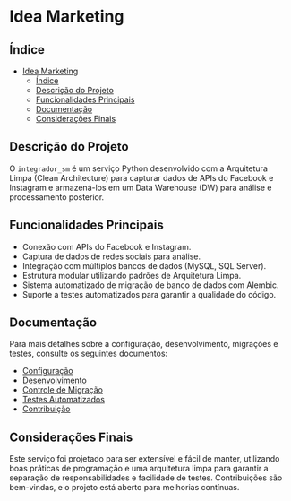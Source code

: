 # Idea Marketing

## Índice

- [Idea Marketing](#idea-marketing)
  - [Índice](#índice)
  - [Descrição do Projeto](#descrição-do-projeto)
  - [Funcionalidades Principais](#funcionalidades-principais)
  - [Documentação](#documentação)
  - [Considerações Finais](#considerações-finais)

## Descrição do Projeto

O `integrador_sm` é um serviço Python desenvolvido com a Arquitetura Limpa (Clean Architecture) para capturar dados de APIs do Facebook e Instagram e armazená-los em um Data Warehouse (DW) para análise e processamento posterior.

## Funcionalidades Principais

- Conexão com APIs do Facebook e Instagram.
- Captura de dados de redes sociais para análise.
- Integração com múltiplos bancos de dados (MySQL, SQL Server).
- Estrutura modular utilizando padrões de Arquitetura Limpa.
- Sistema automatizado de migração de banco de dados com Alembic.
- Suporte a testes automatizados para garantir a qualidade do código.

## Documentação

Para mais detalhes sobre a configuração, desenvolvimento, migrações e testes, consulte os seguintes documentos:

- [Configuração](configuration.md)
- [Desenvolvimento](development.md)
- [Controle de Migração](migrations.md)
- [Testes Automatizados](testing.md)
- [Contribuição](contributing.md)

## Considerações Finais

Este serviço foi projetado para ser extensível e fácil de manter, utilizando boas práticas de programação e uma arquitetura limpa para garantir a separação de responsabilidades e facilidade de testes. Contribuições são bem-vindas, e o projeto está aberto para melhorias contínuas.
